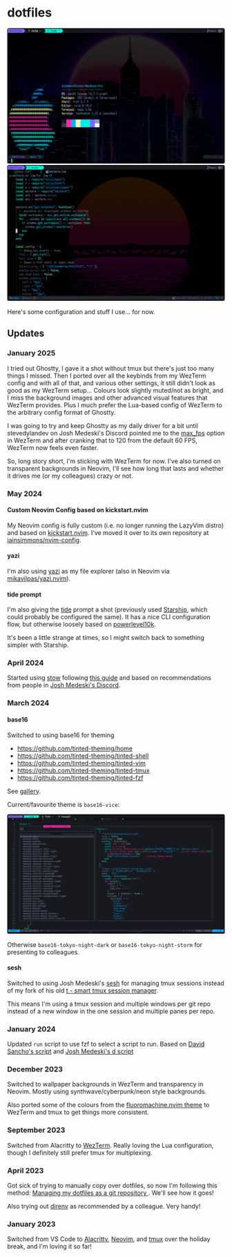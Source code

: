 # dotfiles

![fastfetch output](./.config/screenshots/iainsimmons_fastfetch_2025-01.png)
![Neovim colorscheme](./.config/screenshots/iainsimmons_neovim_2025-01.png)

Here's some configuration and stuff I use… for now.

## Updates

### January 2025

I tried out Ghostty, I gave it a shot without tmux but there's just too many things I missed. Then I ported over all the keybinds from my WezTerm config and with all of that, and various other settings, it still didn't look as good as my WezTerm setup… Colours look slightly muted/not as bright, and I miss the background images and other advanced visual features that WezTerm provides. Plus I much prefer the Lua-based config of WezTerm to the arbitrary config format of Ghostty.

I was going to try and keep Ghostty as my daily driver for a bit until stevedylandev on Josh Medeski's Discord pointed me to the [max_fps](https://wezfurlong.org/wezterm/config/lua/config/max_fps.html) option in WezTerm and after cranking that to 120 from the default 60 FPS, WezTerm now feels even faster.

So, long story short, I'm sticking with WezTerm for now. I've also turned on transparent backgrounds in Neovim, I'll see how long that lasts and whether it drives me (or my colleagues) crazy or not.

### May 2024

#### Custom Neovim Config based on kickstart.nvim

My Neovim config is fully custom (i.e. no longer running the LazyVim distro) and based on [kickstart.nvim](https://github.com/nvim-lua/kickstart.nvim).
I've moved it over to its own repository at [iainsimmons/nvim-config](https://github.com/iainsimmons/nvim-config).

#### yazi

I'm also using [yazi](https://github.com/sxyazi/yazi) as my file explorer (also in Neovim via [mikavilpas/yazi.nvim](https://github.com/mikavilpas/yazi.nvim)).

#### tide prompt

I'm also giving the [tide](https://github.com/IlanCosman/tide) prompt a shot (previously used [Starship](https://starship.rs/), which could probably be configured the same). It has a nice CLI configuration flow, but otherwise loosely based on [powerlevel10k](https://github.com/romkatv/powerlevel10k/).

It's been a little strange at times, so I might switch back to something simpler with Starship.

### April 2024

Started using [stow](https://www.gnu.org/software/stow/manual/stow.html) following [this guide](https://systemcrafters.net/managing-your-dotfiles/using-gnu-stow/) and based on recommendations from people in [Josh Medeski's Discord](https://www.joshmedeski.com/).

### March 2024

#### base16

Switched to using base16 for theming

- <https://github.com/tinted-theming/home>
- <https://github.com/tinted-theming/tinted-shell>
- <https://github.com/tinted-theming/tinted-vim>
- <https://github.com/tinted-theming/tinted-tmux>
- <https://github.com/tinted-theming/tinted-fzf>

See [gallery](https://tinted-theming.github.io/base16-gallery/).

Current/favourite theme is `base16-vice`:

![base16-vice](./.config/screenshots/base16-vice.png)

Otherwise `base16-tokyo-night-dark` or `base16-tokyo-night-storm` for presenting to colleagues.

#### sesh

Switched to using Josh Medeski's [sesh](https://github.com/joshmedeski/sesh) for managing tmux sessions instead of my fork of his old [t - smart tmux session manager](https://github.com/joshmedeski/t-smart-tmux-session-manager).

This means I'm using a tmux session and multiple windows per git repo instead of a new window in the one session and multiple panes per repo.

### January 2024

Updated `run` script to use fzf to select a script to run. Based on [David Sancho's script](https://sancho.dev/blog/better-yarn-npm-run) and [Josh Medeski's d script](https://github.com/joshmedeski/dotfiles/blob/21ffda912711311c79c1175ede7df01b68a13260/.config/bin/d)

### December 2023

Switched to wallpaper backgrounds in WezTerm and transparency in Neovim. Mostly using synthwave/cyberpunk/neon style backgrounds.

Also ported some of the colours from the [fluoromachine.nvim theme](https://github.com/maxmx03/fluoromachine.nvim) to WezTerm and tmux to get things more consistent.

### September 2023

Switched from Alacritty to [WezTerm](https://wezfurlong.org/wezterm/). Really loving the Lua configuration, though I definitely still prefer tmux for multiplexing.

### April 2023

Got sick of trying to manually copy over dotfiles, so now I'm following this method: [Managing my dotfiles as a git repository
](https://drewdevault.com/2019/12/30/dotfiles.html). We'll see how it goes!

Also trying out [direnv](https://direnv.net/) as recommended by a colleague. Very handy!

### January 2023

Switched from VS Code to [Alacritty](https://alacritty.org/), [Neovim](https://neovim.io), and [tmux](https://tmux.github.io/) over the holiday break, and I'm loving it so far!
